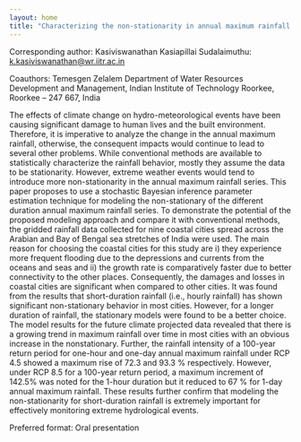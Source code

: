 ```yaml
---
layout: home
title: "Characterizing the non-stationarity in annual maximum rainfall under the changing climate: A Bayesian based stochastic modeling approach"
---
```



Corresponding author: Kasiviswanathan Kasiapillai Sudalaimuthu: k.kasiviswanathan@wr.iitr.ac.in

Coauthors: Temesgen Zelalem
 Department of Water Resources Development and Management, Indian Institute of Technology
 Roorkee, Roorkee – 247 667, India 

The effects of climate change on hydro-meteorological events have been causing significant damage to human lives and the built environment. Therefore, it is imperative to analyze the change in the annual maximum rainfall, otherwise, the consequent impacts would continue to lead to several other problems. While conventional methods are available to statistically characterize the rainfall behavior, mostly they assume the data to be stationarity. However, extreme weather events would tend to introduce more non-stationarity in the annual maximum rainfall series. This paper proposes to use a stochastic Bayesian inference parameter estimation technique for modeling the non-stationary of the different duration annual maximum rainfall series. To demonstrate the potential of the proposed modeling approach and compare it with conventional methods, the gridded rainfall data collected for nine coastal cities spread across the Arabian and Bay of Bengal sea stretches of India were used. The main reason for choosing the coastal cities for this study are i) they experience more frequent flooding due to the depressions and currents from the oceans and seas and ii) the growth rate is comparatively faster due to better connectivity to the other places. Consequently, the damages and losses in coastal cities are significant when compared to other cities. It was found from the results that short-duration rainfall (i.e., hourly rainfall) has shown significant non-stationary behavior in most cities. However, for a longer duration of rainfall, the stationary models were found to be a better choice. The model results for the future climate projected data revealed that there is a growing trend in maximum rainfall over time in most cities with an obvious increase in the nonstationary. Further, the rainfall intensity of a 100-year return period for one-hour and one-day annual maximum rainfall under RCP 4.5 showed a maximum rise of 72.3 and 93.3 % respectively. However, under RCP 8.5 for a 100-year return period, a maximum increment of 142.5% was noted for the 1-hour duration but it reduced to 67 % for 1-day annual maximum rainfall. These results further confirm that modeling the non-stationarity for short-duration rainfall is extremely important for effectively monitoring extreme hydrological events.

Preferred format: Oral presentation
